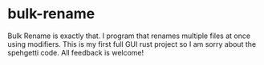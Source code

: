 # bulk-rename

Bulk Rename is exactly that. I program that renames multiple files at once using modifiers. This is my first full GUI rust project so I am sorry about the spehgetti code. All feedback is welcome! 
